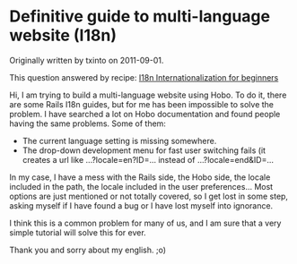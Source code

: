 # Definitive guide to multi-language website (I18n)

Originally written by txinto on 2011-09-01.

This question answered by recipe: [I18n Internationalization for beginners](/tutorials/73-i18n-internationalization-for-beginners)

Hi, I am trying to build a multi-language website using Hobo.  To do it, there are some Rails I18n guides, but for me has been impossible to solve the problem.  I have searched a lot on Hobo documentation and found people having the same problems.  Some of them:
- The current language setting is missing somewhere.
- The drop-down development menu for fast user switching fails (it creates a url like ...?locale=en?ID=... instead of ...?locale=end&ID=...

In my case, I have a mess with the Rails side, the Hobo side, the locale included in the path, the locale included in the user preferences...  Most options are just mentioned or not totally covered, so I get lost in some step, asking myself if I have found a bug or I have lost myself into ignorance.

I think this is a common problem for many of us, and I am sure that a very simple tutorial will solve this for ever.

Thank you and sorry about my english.  ;o)